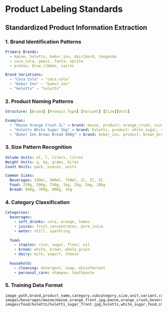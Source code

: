 # Product Labeling Standards

## Standardized Product Information Extraction

### 1. **Brand Identification Patterns**
```yaml
Primary Brands:
  - mazoe, huletts, baker_inn, dairibord, tanganda
  - coca_cola, pepsi, fanta, sprite
  - proton, blue_ribbon, cairns

Brand Variations:
  - "Coca Cola" → "coca_cola"
  - "Baker Inn" → "baker_inn" 
  - "Huletts" → "huletts"
```

### 2. **Product Naming Patterns**
```yaml
Structure: [Brand] [Product Type] [Variant] [Size][Unit]

Examples:
  - "Mazoe Orange Crush 2L" → brand: mazoe, product: orange_crush, size: 2, unit: l
  - "Huletts White Sugar 1kg" → brand: huletts, product: white_sugar, size: 1, unit: kg
  - "Baker Inn Brown Bread 800g" → brand: baker_inn, product: brown_bread, size: 800, unit: g
```

### 3. **Size Pattern Recognition**
```yaml
Volume Units: ml, l, liters, litres
Weight Units: g, kg, grams, kilos
Count Units: pack, pieces, units

Common Sizes:
  Beverages: 330ml, 500ml, 750ml, 1l, 2l, 5l
  Food: 250g, 500g, 750g, 1kg, 2kg, 5kg, 10kg
  Bread: 600g, 700g, 800g, 1kg
```

### 4. **Category Classification**
```yaml
Categories:
  beverages:
    - soft_drinks: cola, orange, lemon
    - juices: fruit_concentrates, pure_juice
    - water: still, sparkling
  
  food:
    - staples: rice, sugar, flour, oil
    - bread: white, brown, whole_grain
    - dairy: milk, yogurt, cheese
  
  household:
    - cleaning: detergent, soap, disinfectant
    - personal_care: shampoo, toothpaste
```

### 5. **Training Data Format**
```csv
image_path,brand,product_name,category,subcategory,size,unit,variant,confidence
images/beverages/mazoe/mazoe_orange_front.jpg,mazoe,orange_crush,beverages,soft_drinks,2,l,orange,1.0
images/food/huletts/huletts_sugar_front.jpg,huletts,white_sugar,food,staples,1,kg,white,1.0
```
